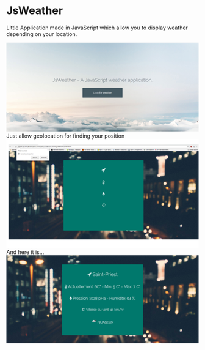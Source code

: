 # JsWeather
Little Application made in JavaScript which allow you to display weather depending on your location.

![alt text](screenshots/1.jpg)
Just allow geolocation for finding your position
![alt text](screenshots/2.jpg)
And here it is...
![alt text](screenshots/3.jpg)

